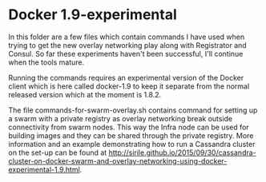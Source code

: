 # Docker 1.9-experimental

In this folder are a few files which contain commands I have used when trying to get the new overlay networking play along with Registrator and Consul. So far these experiments haven't been successful, I'll continue when the tools mature.

Running the commands requires an experimental version of the Docker client which is here called docker-1.9 to keep it separate from the normal released version which at the moment is 1.8.2.

The file commands-for-swarm-overlay.sh contains command for setting up a swarm with a private registry as overlay networking break outside connectivity from swarm nodes. This way the Infra node can be used for building images and they can be shared through the private registry. More information and an example demonstrating how to run a Cassandra cluster on the set-up can be found at http://sirile.github.io/2015/09/30/cassandra-cluster-on-docker-swarm-and-overlay-networking-using-docker-experimental-1.9.html.
